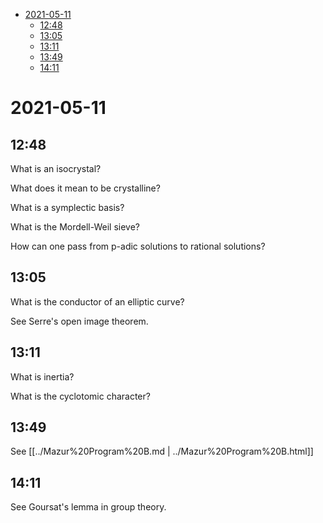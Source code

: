 -   [2021-05-11](#section)
    -   [12:48](#section-1)
    -   [13:05](#section-2)
    -   [13:11](#section-3)
    -   [13:49](#section-4)
    -   [14:11](#section-5)














# 2021-05-11

## 12:48

What is an isocrystal?

What does it mean to be crystalline?

What is a symplectic basis?

What is the Mordell-Weil sieve?

How can one pass from p-adic solutions to rational solutions?

## 13:05

What is the conductor of an elliptic curve?

See Serre's open image theorem.

## 13:11

What is inertia?

What is the cyclotomic character?

## 13:49

See [[../Mazur%20Program%20B.md | ../Mazur%20Program%20B.html]]

## 14:11

See Goursat's lemma in group theory.
